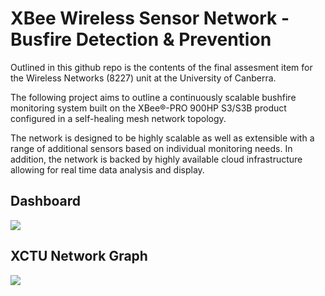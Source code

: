 # XBee Wireless Sensor Network - Busfire Detection & Prevention

Outlined in this github repo is the contents of the final assesment item for the Wireless Networks (8227) unit at the University of Canberra.

The following project aims to outline a continuously scalable bushfire monitoring system built on the XBee®-PRO 900HP S3/S3B product configured in a self-healing mesh network topology.

The network is designed to be highly scalable as well as extensible with a range of additional sensors based on individual monitoring needs. In addition, the network is backed by highly available cloud infrastructure allowing for real time data analysis and display.

## Dashboard

<img src="https://i.imgur.com/WIWUZVV.png"/>

## XCTU Network Graph

<img src="https://i.imgur.com/fmpC431.png"/>
